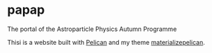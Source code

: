 # papap
The portal of the Astroparticle Physics Autumn Programme

Thisi is a website built with [Pelican](http://docs.getpelican.com/en) and my theme [materializepelican](https://github.com/gpasqualetti/materializepelican).
